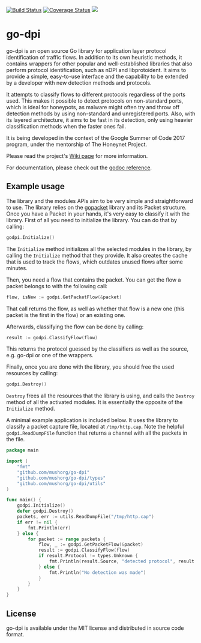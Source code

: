 [![Build Status](https://travis-ci.org/mushorg/go-dpi.svg?branch=master)](https://travis-ci.org/mushorg/go-dpi)
[![Coverage Status](https://coveralls.io/repos/github/mushorg/go-dpi/badge.svg?branch=master)](https://coveralls.io/github/mushorg/go-dpi?branch=master)
[![](https://godoc.org/github.com/mushorg/go-dpi?status.svg)](https://godoc.org/github.com/mushorg/go-dpi)

# go-dpi

go-dpi is an open source Go library for application layer protocol identification of traffic flows. In addition to its own heuristic methods, it contains wrappers for other popular and well-established libraries that also perform protocol identification, such as nDPI and libprotoident. It aims to provide a simple, easy-to-use interface and the capability to be extended by a developer with new detection methods and protocols.

It attempts to classify flows to different protocols regardless of the ports used. This makes it possible to detect protocols on non-standard ports, which is ideal for honeypots, as malware might often try and throw off detection methods by using non-standard and unregistered ports. Also, with its layered architecture, it aims to be fast in its detection, only using heavier classification methods when the faster ones fail.

It is being developed in the context of the Google Summer of Code 2017 program, under the mentorship of The Honeynet Project.

Please read the project's [Wiki page](https://github.com/mushorg/go-dpi/wiki) for more information.

For documentation, please check out the [godoc reference](https://godoc.org/github.com/mushorg/go-dpi).

## Example usage

The library and the modules APIs aim to be very simple and straightforward to use. The library relies on the [gopacket](https://godoc.org/github.com/google/gopacket) library and its Packet structure. Once you have a Packet in your hands, it's very easy to classify it with the library.
First of all you need to initialize the library. You can do that by calling:
```go
godpi.Initialize()
```

The `Initialize` method initializes all the selected modules in the library, by calling the `Initialize` method that they provide. It also creates the cache that is used to track the flows, which outdates unused flows after some minutes.

Then, you need a flow that contains the packet. You can get the flow a packet belongs to with the following call:

```go
flow, isNew := godpi.GetPacketFlow(&packet)
```

That call returns the flow, as well as whether that flow is a new one (this packet is the first in the flow) or an existing one.

Afterwards, classifying the flow can be done by calling:

```go
result := godpi.ClassifyFlow(flow)
```

This returns the protocol guessed by the classifiers as well as the source, e.g. go-dpi or one of the wrappers.

Finally, once you are done with the library, you should free the used resources by calling:

```go
godpi.Destroy()
```

`Destroy` frees all the resources that the library is using, and calls the `Destroy` method of all the activated modules. It is essentially the opposite of the `Initialize` method.

A minimal example application is included below. It uses the library to classify a packet capture file, located at `/tmp/http.cap`. Note the helpful `godpi.ReadDumpFile` function that returns a channel with all the packets in the file.

```go
package main

import (
	"fmt"
	"github.com/mushorg/go-dpi"
	"github.com/mushorg/go-dpi/types"
	"github.com/mushorg/go-dpi/utils"
)

func main() {
	godpi.Initialize()
	defer godpi.Destroy()
	packets, err := utils.ReadDumpFile("/tmp/http.cap")
	if err != nil {
		fmt.Println(err)
	} else {
		for packet := range packets {
			flow, _ := godpi.GetPacketFlow(&packet)
			result := godpi.ClassifyFlow(flow)
			if result.Protocol != types.Unknown {
				fmt.Println(result.Source, "detected protocol", result.Protocol)
			} else {
				fmt.Println("No detection was made")
			}
		}
	}
}
```

## License

go-dpi is available under the MIT license and distributed in source code format.
